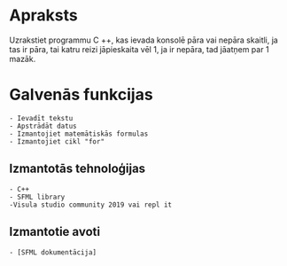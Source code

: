 # Apraksts
Uzrakstiet programmu C ++, kas ievada konsolē pāra vai nepāra skaitli, ja tas ir pāra, tai katru reizi jāpieskaita vēl 1, ja ir nepāra, tad jāatņem par 1 mazāk.
# Galvenās funkcijas
	- Ievadīt tekstu
	- Apstrādāt datus
	- Izmantojiet matemātiskās formulas
	- Izmantojiet cikl "for"
## Izmantotās tehnoloģijas
	- C++
	- SFML library
	-Visula studio community 2019 vai repl it
## Izmantotie avoti
	- [SFML dokumentācija]
